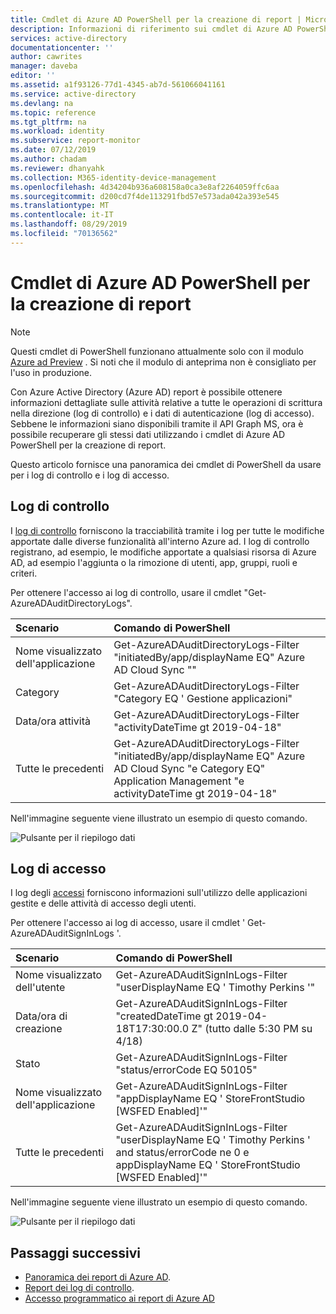 ```yaml
---
title: Cmdlet di Azure AD PowerShell per la creazione di report | Microsoft Docs
description: Informazioni di riferimento sui cmdlet di Azure AD PowerShell per la creazione di report.
services: active-directory
documentationcenter: ''
author: cawrites
manager: daveba
editor: ''
ms.assetid: a1f93126-77d1-4345-ab7d-561066041161
ms.service: active-directory
ms.devlang: na
ms.topic: reference
ms.tgt_pltfrm: na
ms.workload: identity
ms.subservice: report-monitor
ms.date: 07/12/2019
ms.author: chadam
ms.reviewer: dhanyahk
ms.collection: M365-identity-device-management
ms.openlocfilehash: 4d34204b936a608158a0ca3e8af2264059ffc6aa
ms.sourcegitcommit: d200cd7f4de113291fbd57e573ada042a393e545
ms.translationtype: MT
ms.contentlocale: it-IT
ms.lasthandoff: 08/29/2019
ms.locfileid: "70136562"
---
```

# <a name="azure-ad-powershell-cmdlets-for-reporting"></a>Cmdlet di Azure AD PowerShell per la creazione di report

> [!NOTE] 
> Questi cmdlet di PowerShell funzionano attualmente solo con il modulo [Azure ad Preview](https://docs.microsoft.com/en-us/powershell/module/azuread/?view=azureadps-2.0-preview#directory_auditing) . Si noti che il modulo di anteprima non è consigliato per l'uso in produzione. 

Con Azure Active Directory (Azure AD) report è possibile ottenere informazioni dettagliate sulle attività relative a tutte le operazioni di scrittura nella direzione (log di controllo) e i dati di autenticazione (log di accesso). Sebbene le informazioni siano disponibili tramite il API Graph MS, ora è possibile recuperare gli stessi dati utilizzando i cmdlet di Azure AD PowerShell per la creazione di report.

Questo articolo fornisce una panoramica dei cmdlet di PowerShell da usare per i log di controllo e i log di accesso.

## <a name="audit-logs"></a>Log di controllo

I [log di controllo](concept-audit-logs.md) forniscono la tracciabilità tramite i log per tutte le modifiche apportate dalle diverse funzionalità all'interno Azure ad. I log di controllo registrano, ad esempio, le modifiche apportate a qualsiasi risorsa di Azure AD, ad esempio l'aggiunta o la rimozione di utenti, app, gruppi, ruoli e criteri.

Per ottenere l'accesso ai log di controllo, usare il cmdlet "Get-AzureADAuditDirectoryLogs".


| Scenario                      | Comando di PowerShell |
| :--                           | :--                |
| Nome visualizzato dell'applicazione      | Get-AzureADAuditDirectoryLogs-Filter "initiatedBy/app/displayName EQ" Azure AD Cloud Sync "" |
| Category                      | Get-AzureADAuditDirectoryLogs-Filter "Category EQ ' Gestione applicazioni" |
| Data/ora attività            | Get-AzureADAuditDirectoryLogs-Filter "activityDateTime gt 2019-04-18" |
| Tutte le precedenti              | Get-AzureADAuditDirectoryLogs-Filter "initiatedBy/app/displayName EQ" Azure AD Cloud Sync "e Category EQ" Application Management "e activityDateTime gt 2019-04-18"|


Nell'immagine seguente viene illustrato un esempio di questo comando. 

![Pulsante per il riepilogo dati](./media/reference-powershell-reporting/get-azureadauditdirectorylogs.png)



## <a name="sign-in-logs"></a>Log di accesso

I log degli [accessi](concept-sign-ins.md) forniscono informazioni sull'utilizzo delle applicazioni gestite e delle attività di accesso degli utenti.

Per ottenere l'accesso ai log di accesso, usare il cmdlet ' Get-AzureADAuditSignInLogs '.


| Scenario                      | Comando di PowerShell |
| :--                           | :--                |
| Nome visualizzato dell'utente             | Get-AzureADAuditSignInLogs-Filter "userDisplayName EQ ' Timothy Perkins '" |
| Data/ora di creazione              | Get-AzureADAuditSignInLogs-Filter "createdDateTime gt 2019-04-18T17:30:00.0 Z" (tutto dalle 5:30 PM su 4/18) |
| Stato                        | Get-AzureADAuditSignInLogs-Filter "status/errorCode EQ 50105" |
| Nome visualizzato dell'applicazione      | Get-AzureADAuditSignInLogs-Filter "appDisplayName EQ ' StoreFrontStudio [WSFED Enabled]'" |
| Tutte le precedenti              | Get-AzureADAuditSignInLogs-Filter "userDisplayName EQ ' Timothy Perkins ' and status/errorCode ne 0 e appDisplayName EQ ' StoreFrontStudio [WSFED Enabled]'" |


Nell'immagine seguente viene illustrato un esempio di questo comando. 

![Pulsante per il riepilogo dati](./media/reference-powershell-reporting/get-azureadauditsigninlogs.png)



## <a name="next-steps"></a>Passaggi successivi

- [Panoramica dei report di Azure AD](overview-reports.md).
- [Report dei log di controllo](concept-audit-logs.md). 
- [Accesso programmatico ai report di Azure AD](concept-reporting-api.md)
